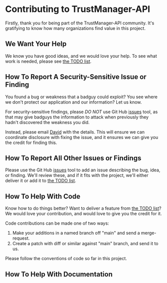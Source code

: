 # Contributing to TrustManager-API

Firstly, thank you for being part of the TrustManager-API community. It's gratifying to know how many organizations find value in this project. 

## We Want Your Help
We know you have good ideas, and we would love your help. To see what work is needed, please see [the TODO list](TODO.md). 

## How To Report A Security-Sensitive Issue or Finding
You found a bug or weakness that a badguy could exploit? You see where we don't protect our application and our information? Let us know. 

For security-sensitive findings, please *DO* *NOT* use Git Hub [issues](https://github.com/StrategicDigitalDefense/TrustManager-API/issues) tool, as that may give badguys the information to attack when previously they hadn't discovered the weakness you did. 

Instead, please email [David](mailto:david@StrategicDigitalDefense.com) with the details. This will ensure we can coordinate disclosure with fixing the issue, and it ensures we can give you the credit for finding this. 

## How To Report All Other Issues or Findings
Please use the Git Hub [issues](https://github.com/StrategicDigitalDefense/TrustManager-API/issues) tool to add an issue describing the bug, idea, or finding. We'll review these, and if it fits with the project, we'll either deliver it or add it to [the TODO list](TODO.md). 

## How To Help With Code
Know how to do things better? Want to deliver a feature from [the TODO list](TODO.md)? We would love your contribution, and would love to give you the credit for it. 

Code contributions can be made one of two ways:
1. Make your additions in a named branch off "main" and send a merge-request.
2. Create a patch with diff or similar against "main" branch, and send it to us. 

Please follow the conventions of code so far in this project. 

## How To Help With Documentation


